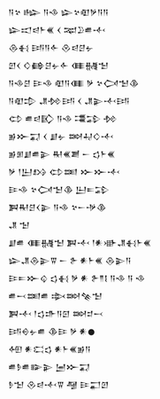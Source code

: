 <div class='block'>
<div class='line'>𒀀𒆳 𒈗 𒀀𒈾 𒇽𒆳𒊏𒃻𒀀𒀀</div>
<div class='line'>𒇽𒀊𒁀𒈨𒌍 𒌋 𒉈𒊒𒌑𒋾</div>
<div class='line'>𒁲𒈬 𒅀𒀀𒅆 𒊮𒁀𒆪𒉡</div>
<div class='line'>𒇻𒌋 𒄭𒂵𒆪𒉡𒅆 𒈪𒉆𒈠</div>
<div class='line'>𒀀𒈾𒆪 𒄿𒈾 𒊏𒀀𒈪 𒃻 𒆳𒉏𒈠𒆠</div>
<div class='line'>𒀀𒊏𒄠 𒂗𒁵𒅀 𒌋 𒂗𒉌𒋾𒅀</div>
<div class='line'>𒌌 𒌑𒁀𒃼 𒀀𒈾 𒃮𒁉 𒁵</div>
<div class='line'>𒂊𒁍𒍑 𒌋 𒋗𒉡 𒇷𒄷𒄭𒋾</div>
<div class='line'>𒂊𒁳𒋗𒌑𒉌 𒊑𒌍𒋢 𒀸 𒌓𒈨𒌍</div>
<div class='line'>𒃻 𒁹𒌨𒋳 𒌌𒌅 𒁍𒁍𒋾</div>
<div class='line'>𒄿𒈾 𒆳𒉏𒈠𒆠 𒌨𒋰𒁉</div>
<div class='line'>𒀉𒊑𒆪𒌋𒉌 𒀀𒈾 𒆳𒀸𒋩𒆠</div>
<div class='line'>𒂗 𒈠</div>
<div class='line'>𒋗𒌑 𒈪𒉆𒈠 𒀉𒋾 𒁹𒀭𒀝𒂗𒈬𒈨𒌍</div>
<div class='line'>𒇽𒂗𒁲𒉌𒐊 𒀸 𒉿 𒀭𒈨𒌍 𒁲𒉌𒀀</div>
<div class='line'>𒄿𒋰𒁍𒌒 𒌓𒈬 𒃻 𒀭 𒉿𒈫𒋙 𒀀𒈾 𒀀 𒈾</div>
<div class='line'>𒌑𒁁𒌅𒌑 𒇸𒇷𒆚𒈠</div>
<div class='line'>𒀉𒋾 𒁹𒌓𒈥𒀀𒇉 𒇷𒄑𒁁</div>
<div class='line'>𒅀𒀪𒉡𒌑 𒆠𒄿 𒃻 𒀭𒊹</div>
<div class='line'>𒅇 𒀭𒀫𒌓 𒀭𒈨𒌍𒂊𒀀</div>
<div class='line'>𒌑𒊩𒌑𒅔𒉌 𒅁𒁍𒍑</div>
<div class='line'>𒊩𒈠 𒊮𒁀𒋾𒐊 𒆷 𒄿𒂷𒇻</div>
</div>